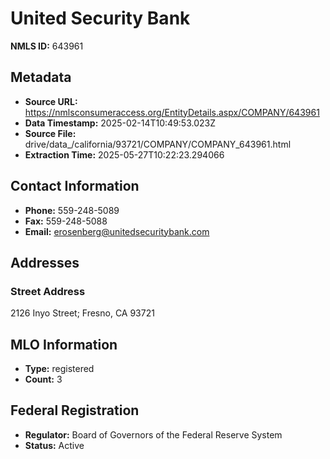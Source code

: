 # United Security Bank

**NMLS ID:** 643961

## Metadata
- **Source URL:** https://nmlsconsumeraccess.org/EntityDetails.aspx/COMPANY/643961
- **Data Timestamp:** 2025-02-14T10:49:53.023Z
- **Source File:** drive/data_/california/93721/COMPANY/COMPANY_643961.html
- **Extraction Time:** 2025-05-27T10:22:23.294066

## Contact Information
- **Phone:** 559-248-5089
- **Fax:** 559-248-5088
- **Email:** erosenberg@unitedsecuritybank.com

## Addresses
### Street Address
2126 Inyo Street; Fresno, CA 93721

## MLO Information
- **Type:** registered
- **Count:** 3

## Federal Registration
- **Regulator:** Board of Governors of the Federal Reserve System
- **Status:** Active
